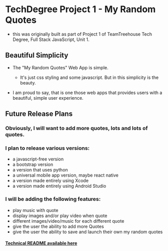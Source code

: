 # TechDegree Project 1  - My Random Quotes

  - this was originally built as part of Project 1 of TeamTreehouse Tech Degree, Full Stack JavaScript, Unit 1.

## Beautiful Simplicity

  - The "My Random Quotes" Web App is simple.
    - It's just css styling and some javascript. But in this simplicity is the beauty.

  - I am proud to say, that is one those web apps that provides users with a beautiful, simple user experience.

## Future Release Plans

### Obviously, I will want to add more quotes, lots and lots of quotes.

### I plan to release various versions:
  - a javascript-free version
  - a bootstrap version
  - a version that uses python
  - a universal mobile app version, maybe react native
  - a version made entirely using Xcode
  - a version made entirely using Android Studio

### I will be adding the following features:
  - play music with quote
  - display images and/or play video when quote
  - different images/video/music for each different quote
  - give the user the ability to add more Quotes
  - give the user the ability to save and launch their own my random quotes

#### [Technical README available here](TechnicalReadme.md#technical-readme)
